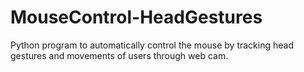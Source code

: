 # MouseControl-HeadGestures
Python program to automatically control the mouse by tracking head gestures and movements of users through web cam.
